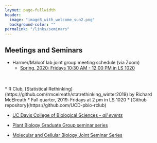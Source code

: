 ```yaml
---
layout: page-fullwidth
header:
  image: "image8_with_welcome_sun2.png"
  background-color: ""
permalink: "/links/seminars"
---
```

<h2>Meetings and Seminars</h2>
<a name="Seminars"></a>

* Harmer/Maloof lab joint group meeting schedule (via Zoom)
  * [Spring, 2020:  Fridays 10:30 AM - 12:00 PM in LS 1020](http://malooflab.phytonetworks.org/schedules/group-meeting-schedule-spring-2020/)
<br>
<br>
* R Club, [Statistical Rethinking](https://github.com/rmcelreath/statrethinking_winter2019) by Richard McElreath
    * Fall quarter, 2019:  Fridays at 2 pm in LS 1020
    * [Github repository](https://github.com/UCD-pbio-rclub)

* [UC Davis College of Biological Sciences - *all events*](https://biology.ucdavis.edu/events/all-events)

* [Plant Biology Graduate Group seminar series](http://www-plb.ucdavis.edu/events/)

* [Molecular and Cellular Biology Joint Seminar Series](https://biology.ucdavis.edu/events/joint-seminars)
